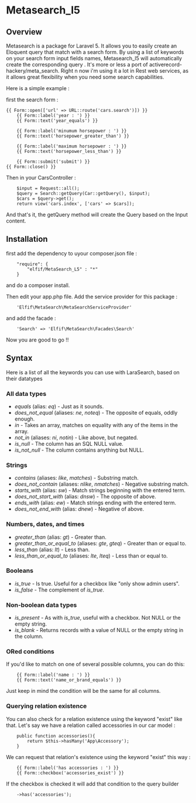 # Metasearch_l5 #

## Overview ##

Metasearch is a package for Laravel 5. It allows you to easily create an Eloquent query that match with a search form. By using a list of keywords on your search form input fields names, Metasearch_l5 will automatically create the corresponding query . 
It's more or less a port of activerecord-hackery/meta_search. Right n now i'm using it a lot in Rest web services, as it allows great flexibility when you need some search capabilities.

Here is a simple example :
 
first the search form :

    {{ Form::open(['url' => URL::route('cars.search')]) }}
	    {{ Form::label('year : ') }}
	    {{ Form::text('year_equals') }}

		{{ Form::label('minumum horsepower : ') }}
	    {{ Form::text('horsepower_greater_than') }}

		{{ Form::label('maximum horsepower : ') }}
	    {{ Form::text('horsepower_less_than') }}

	    {{ Form::submit('submit') }}
    {{ Form::close() }}

Then in your CarsController :


		$input = Request::all();
        $query = Search::getQuery(Car::getQuery(), $input);
        $cars = $query->get();
		return view('cars.index', ['cars' => $cars]);

And that's it, the getQuery method will create the Query based on the Input content.

## Installation ##

first add the dependency to uyour composer.json file : 

		"require": {
			"elfif/MetaSearch_L5" : "*"
		}

and do a composer install.

Then edit your app.php file. Add the service provider for this package : 
		
		'Elfif\MetaSearch\MetaSearchServiceProvider'

and add the facade : 
		
		'Search' => 'Elfif\MetaSearch\Facades\Search'	

Now you are good to go !!

## Syntax ##

Here is a list of all the keywords you can use with LaraSearch, based on their datatypes

### All data types

* _equals_ (alias: _eq_) - Just as it sounds.
* _does_not_equal_ (aliases: _ne_, _noteq_) - The opposite of equals, oddly enough.
* _in_ - Takes an array, matches on equality with any of the items in the array.
* _not_in_ (aliases: _ni_, _notin_) - Like above, but negated.
* _is_null_ - The column has an SQL NULL value.
* _is_not_null_ - The column contains anything but NULL.

### Strings

* _contains_ (aliases: _like_, _matches_) - Substring match.
* _does_not_contain_ (aliases: _nlike_, _nmatches_) - Negative substring match.
* _starts_with_ (alias: _sw_) - Match strings beginning with the entered term.
* _does_not_start_with_ (alias: _dnsw_) - The opposite of above.
* _ends_with_ (alias: _ew_) - Match strings ending with the entered term.
* _does_not_end_with_ (alias: _dnew_) - Negative of above.

### Numbers, dates, and times

* _greater_than_ (alias: _gt_) - Greater than.
* _greater_than_or_equal_to_ (aliases: _gte_, _gteq_) - Greater than or equal to.
* _less_than_ (alias: _lt_) - Less than.
* _less_than_or_equal_to_ (aliases: _lte_, _lteq_) - Less than or equal to.

### Booleans

* _is_true_ - Is true. Useful for a checkbox like "only show admin users".
* _is_false_ - The complement of _is_true_.

### Non-boolean data types

* _is_present_ - As with _is_true_, useful with a checkbox. Not NULL or the empty string.
* _is_blank_ - Returns records with a value of NULL or the empty string in the column.

### ORed conditions

If you'd like to match on one of several possible columns, you can do this:

		{{ Form::label('name : ') }}
	    {{ Form::text('name_or_brand_equals') }}
	    
Just keep in mind the condition will be the same for all columns.	    


### Querying relation existence

You can also check for a relation existence using the keyword "exist" like that.
Let's say we have a relation called accessories in our car model : 

		public function accessories(){
			return $this->hasMany('App\Accessory');
		}
		
We can request that relation's existence using the keyword "exist" this way :

		{{ Form::label('has accessories : ') }}
		{{ Form::checkbox('accessories_exist') }}
		
If the checkbox is checked it will add that condition to the query builder

		->has('accessories');
